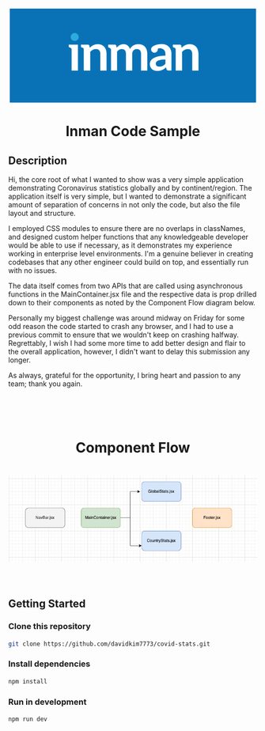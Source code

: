 <h1 align="center">
  <br>
    <img src='./public/inman.png'/>
    <br>
    <br>
  Inman Code Sample
  <br>
</h1>

## Description

Hi, the core root of what I wanted to show was a very simple application demonstrating Coronavirus statistics globally and by continent/region. The application itself is very simple, but I wanted to demonstrate a significant amount of separation of concerns in not only the code, but also the file layout and structure.

I employed CSS modules to ensure there are no overlaps in classNames, and designed custom helper functions that any knowledgeable developer would be able to use if necessary, as it demonstrates my experience working in enterprise level environments. I'm a genuine believer in creating codebases that any other engineer could build on top, and essentially run with no issues.

The data itself comes from two APIs that are called using asynchronous functions in the MainContainer.jsx file and the respective data is prop drilled down to their components as noted by the Component Flow diagram below.

Personally my biggest challenge was around midway on Friday for some odd reason the code started to crash any browser, and I had to use a previous commit to ensure that we wouldn't keep on crashing halfway. Regrettably, I wish I had some more time to add better design and flair to the overall application, however, I didn't want to delay this submission any longer.

As always, grateful for the opportunity, I bring heart and passion to any team; thank you again.

<br>

<h1 align='center'> <br>Component Flow<br> </h1>

<h1 align='center'><img src='./public/componentDG.png'/></h1>

<br>

## Getting Started

### Clone this repository

```bash
git clone https://github.com/davidkim7773/covid-stats.git
```

### Install dependencies

```bash
npm install
```

### Run in development

```bash
npm run dev
```
